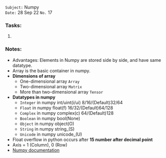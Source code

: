 `Subject:` Numpy
<br />`Date:` 28 Sep 22 `No.` 17

### Tasks:
1. 

### Notes:
* Advantages: Elements in Numpy are stored side by side, and have same datatype.
* Array is the basic container in numpy.
* **Dimensions of array**
  * One-dimensional array `Array` 
  * Two-dimensional array `Matrix` 
  * More than two-dimensional array `Tensor`
* **Datatypes in numpy**
  * `Integer` in numpy int/uint(i/ui) 8/16/(Default)32/64 
  * `Float` in numpy float(f) 16/32/(Default)64/128
  * `Complex` in numpy complex(c) 64/(Default)128
  * `Boolean` in numpy bool(None)
  * `Object` in numpy object(O)
  * `String` in numpy string_(S)
  * `Unicode` in numpy unicode_(U)
* Float overflow in python occurs after **15 number after decimal point**
* Axis = 1 (Column), 0 (Row)
* [Numpy documentation](https://numpy.org/doc/)